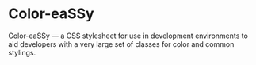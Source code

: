 # Color-eaSSy
Color-eaSSy — a CSS stylesheet for use in development environments to aid developers with a very large set of classes for color and common stylings.
